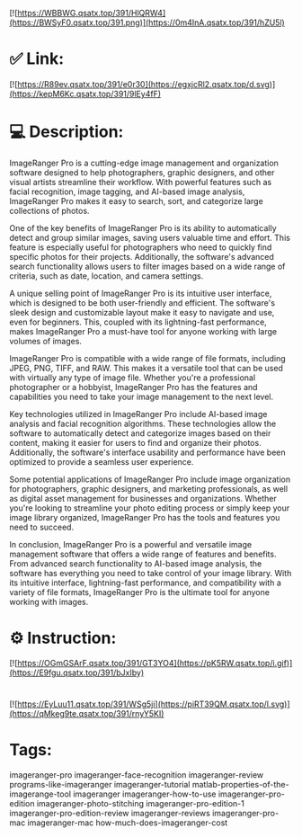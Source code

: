 [![https://WBBWG.qsatx.top/391/HlQRW4](https://BWSyF0.qsatx.top/391.png)](https://0m4InA.qsatx.top/391/hZU5l)
# ✅ Link:
[![https://R89ev.qsatx.top/391/e0r30](https://egxjcRl2.qsatx.top/d.svg)](https://kepM6Kc.qsatx.top/391/9lEy4fF)
# 💻 Description:
ImageRanger Pro is a cutting-edge image management and organization software designed to help photographers, graphic designers, and other visual artists streamline their workflow. With powerful features such as facial recognition, image tagging, and AI-based image analysis, ImageRanger Pro makes it easy to search, sort, and categorize large collections of photos.

One of the key benefits of ImageRanger Pro is its ability to automatically detect and group similar images, saving users valuable time and effort. This feature is especially useful for photographers who need to quickly find specific photos for their projects. Additionally, the software's advanced search functionality allows users to filter images based on a wide range of criteria, such as date, location, and camera settings.

A unique selling point of ImageRanger Pro is its intuitive user interface, which is designed to be both user-friendly and efficient. The software's sleek design and customizable layout make it easy to navigate and use, even for beginners. This, coupled with its lightning-fast performance, makes ImageRanger Pro a must-have tool for anyone working with large volumes of images.

ImageRanger Pro is compatible with a wide range of file formats, including JPEG, PNG, TIFF, and RAW. This makes it a versatile tool that can be used with virtually any type of image file. Whether you're a professional photographer or a hobbyist, ImageRanger Pro has the features and capabilities you need to take your image management to the next level.

Key technologies utilized in ImageRanger Pro include AI-based image analysis and facial recognition algorithms. These technologies allow the software to automatically detect and categorize images based on their content, making it easier for users to find and organize their photos. Additionally, the software's interface usability and performance have been optimized to provide a seamless user experience.

Some potential applications of ImageRanger Pro include image organization for photographers, graphic designers, and marketing professionals, as well as digital asset management for businesses and organizations. Whether you're looking to streamline your photo editing process or simply keep your image library organized, ImageRanger Pro has the tools and features you need to succeed.

In conclusion, ImageRanger Pro is a powerful and versatile image management software that offers a wide range of features and benefits. From advanced search functionality to AI-based image analysis, the software has everything you need to take control of your image library. With its intuitive interface, lightning-fast performance, and compatibility with a variety of file formats, ImageRanger Pro is the ultimate tool for anyone working with images.

# ⚙️ Instruction:
[![https://OGmGSArF.qsatx.top/391/GT3YO4](https://pK5RW.qsatx.top/i.gif)](https://E9fgu.qsatx.top/391/bJxIby)
#
[![https://EyLuu11.qsatx.top/391/WSg5ji](https://piRT39QM.qsatx.top/l.svg)](https://qMkeg9te.qsatx.top/391/rnyY5KI)
# Tags:
imageranger-pro imageranger-face-recognition imageranger-review programs-like-imageranger imageranger-tutorial matlab-properties-of-the-imagerange-tool imageranger imageranger-how-to-use imageranger-pro-edition imageranger-photo-stitching imageranger-pro-edition-1 imageranger-pro-edition-review imageranger-reviews imageranger-pro-mac imageranger-mac how-much-does-imageranger-cost





